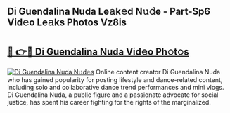 ## Di Guendalina Nuda Le𝚊k𝚎d N𝚞𝚍e - Part-Sp6 Vid𝚎o Le𝚊ks Photos Vz8is

# <h2><a href="http://fbf32i.evod.top/?m=Di+Guendalina+Nuda">🔗 👉🔴 Di Guendalina Nuda Vid𝚎o Ph𝚘t𝚘s</a></h2>

[![Di Guendalina Nuda N𝚞d𝚎s](https://i.imgur.com/8V9OHl7.gif)](http://fbf32i.evod.top/?m=Di+Guendalina+Nuda)
Online content creator Di Guendalina Nuda who has gained popularity for posting lifestyle and dance-related content, including solo and collaborative dance trend performances and mini vlogs. Di Guendalina Nuda, a public figure and a passionate advocate for social justice, has spent his career fighting for the rights of the marginalized. 
